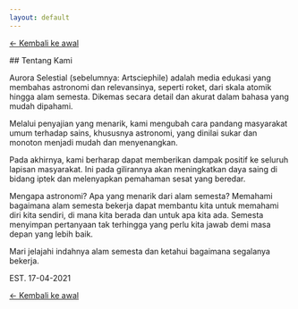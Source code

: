 ```yaml
---
layout: default
---
```


[← Kembali ke awal](./)

<div id="about"></div>
## Tentang Kami

Aurora Selestial (sebelumnya: Artsciephile) adalah media edukasi yang membahas astronomi dan relevansinya, seperti roket, dari skala atomik hingga alam semesta. Dikemas secara detail dan akurat dalam bahasa yang mudah dipahami.

Melalui penyajian yang menarik, kami mengubah cara pandang masyarakat umum terhadap sains, khususnya astronomi, yang dinilai sukar dan monoton menjadi mudah dan menyenangkan.

Pada akhirnya, kami berharap dapat memberikan dampak positif ke seluruh lapisan masyarakat. Ini pada gilirannya akan meningkatkan daya saing di bidang iptek dan melenyapkan pemahaman sesat yang beredar.

Mengapa astronomi? Apa yang menarik dari alam semesta? Memahami bagaimana alam semesta bekerja dapat membantu kita untuk memahami diri kita sendiri, di mana kita berada dan untuk apa kita ada. Semesta menyimpan pertanyaan tak terhingga yang perlu kita jawab demi masa depan yang lebih baik.

Mari jelajahi indahnya alam semesta dan ketahui bagaimana segalanya bekerja.

EST. 17-04-2021

[← Kembali ke awal](./)
